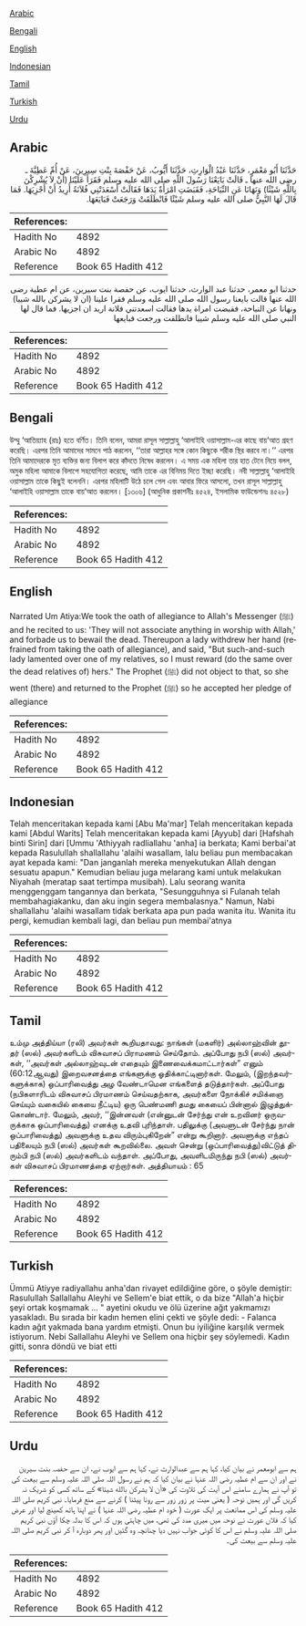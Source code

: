 [Arabic](#arabic)

[Bengali](#bengali)

[English](#english)

[Indonesian](#indonesian)

[Tamil](#tamil)

[Turkish](#turkish)

[Urdu](#urdu)

## Arabic


<div dir="rtl" lang="ar" style={{fontSize:'larger',backgroundColor:'#f8f9fa',padding:20}}>
حَدَّثَنَا أَبُو مَعْمَرٍ، حَدَّثَنَا عَبْدُ الْوَارِثِ، حَدَّثَنَا أَيُّوبُ، عَنْ حَفْصَةَ بِنْتِ سِيرِينَ، عَنْ أُمِّ عَطِيَّةَ ـ رضى الله عنها ـ قَالَتْ بَايَعْنَا رَسُولَ اللَّهِ صلى الله عليه وسلم فَقَرَأَ عَلَيْنَا ‏(‏أَنْ لاَ يُشْرِكْنَ بِاللَّهِ شَيْئًا‏)‏ وَنَهَانَا عَنِ النِّيَاحَةِ، فَقَبَضَتِ امْرَأَةٌ يَدَهَا فَقَالَتْ أَسْعَدَتْنِي فُلاَنَةُ أُرِيدُ أَنْ أَجْزِيَهَا‏.‏ فَمَا قَالَ لَهَا النَّبِيُّ صلى الله عليه وسلم شَيْئًا فَانْطَلَقَتْ وَرَجَعَتْ فَبَايَعَهَا‏.‏
</div>
<div style={{backgroundColor:'#f8f9fa',padding:20, marginBottom: 10}}><table> <thead> <tr> <th>References:</th> <th></th> </tr> </thead> <tbody><tr><td>Hadith No</td><td>4892</td></tr><tr><td>Arabic No</td><td>4892</td></tr><tr><td>Reference</td><td>Book 65 Hadith 412</td></tr></tbody></table></div>


<div dir="rtl" lang="ar" style={{fontSize:'larger',backgroundColor:'#f8f9fa',padding:20}}>
حدثنا ابو معمر، حدثنا عبد الوارث، حدثنا ايوب، عن حفصة بنت سيرين، عن ام عطية رضى الله عنها قالت بايعنا رسول الله صلى الله عليه وسلم فقرا علينا (ان لا يشركن بالله شييا) ونهانا عن النياحة، فقبضت امراة يدها فقالت اسعدتني فلانة اريد ان اجزيها. فما قال لها النبي صلى الله عليه وسلم شييا فانطلقت ورجعت فبايعها
</div>
<div style={{backgroundColor:'#f8f9fa',padding:20, marginBottom: 10}}><table> <thead> <tr> <th>References:</th> <th></th> </tr> </thead> <tbody><tr><td>Hadith No</td><td>4892</td></tr><tr><td>Arabic No</td><td>4892</td></tr><tr><td>Reference</td><td>Book 65 Hadith 412</td></tr></tbody></table></div>

## Bengali


<div dir="ltr" lang="bn" style={{fontSize:'larger',backgroundColor:'#f8f9fa',padding:20}}>
উম্মু ‘আতিয়্যাহ (রাঃ) হতে বর্ণিত। তিনি বলেন, আমরা রাসূল সাল্লাল্লাহু ‘আলাইহি ওয়াসাল্লাম-এর কাছে বায়‘আত গ্রহণ করেছি। এরপর তিনি আমাদের সামনে পাঠ করলেন, ‘‘তারা আল্লাহর সঙ্গে কোন কিছুকে শরীক স্থির করবে না।’’ এরপর তিনি আমাদেরকে মৃত ব্যক্তির জন্য বিলাপ করে কাঁদতে নিষেধ করলেন। এ সময় এক মহিলা তার হাত টেনে নিয়ে বলল, অমুক মহিলা আমাকে বিলাপে সহযোগিতা করেছে, আমি তাকে এর বিনিময় দিতে ইচ্ছা করেছি। নবী সাল্লাল্লাহু ‘আলাইহি ওয়াসাল্লাম তাকে কিছুই বলেননি। এরপর মহিলাটি উঠে চলে গেল এবং আবার ফিরে আসলো, তখন রাসূল সাল্লাল্লাহু ‘আলাইহি ওয়াসাল্লাম তাকে বায়‘আত করলেন। [১৩০৬] (আধুনিক প্রকাশনীঃ ৪৫২৪, ইসলামিক ফাউন্ডেশনঃ ৪৫২৮)
</div>
<div style={{backgroundColor:'#f8f9fa',padding:20, marginBottom: 10}}><table> <thead> <tr> <th>References:</th> <th></th> </tr> </thead> <tbody><tr><td>Hadith No</td><td>4892</td></tr><tr><td>Arabic No</td><td>4892</td></tr><tr><td>Reference</td><td>Book 65 Hadith 412</td></tr></tbody></table></div>

## English


<div dir="ltr" lang="en" style={{fontSize:'larger',backgroundColor:'#f8f9fa',padding:20}}>
Narrated Um Atiya:We took the oath of allegiance to Allah's Messenger (ﷺ) and he recited to us: 'They will not associate anything in worship with Allah,' and forbade us to bewail the dead. Thereupon a lady withdrew her hand (refrained from taking the oath of allegiance), and said, "But such-and-such lady lamented over one of my relatives, so I must reward (do the same over the dead relatives of) hers." The Prophet (ﷺ) did not object to that, so she went (there) and returned to the Prophet (ﷺ) so he accepted her pledge of allegiance
</div>
<div style={{backgroundColor:'#f8f9fa',padding:20, marginBottom: 10}}><table> <thead> <tr> <th>References:</th> <th></th> </tr> </thead> <tbody><tr><td>Hadith No</td><td>4892</td></tr><tr><td>Arabic No</td><td>4892</td></tr><tr><td>Reference</td><td>Book 65 Hadith 412</td></tr></tbody></table></div>

## Indonesian


<div dir="ltr" lang="id" style={{fontSize:'larger',backgroundColor:'#f8f9fa',padding:20}}>
Telah menceritakan kepada kami [Abu Ma'mar] Telah menceritakan kepada kami [Abdul Warits] Telah menceritakan kepada kami [Ayyub] dari [Hafshah binti Sirin] dari [Ummu 'Athiyyah radliallahu 'anha] ia berkata; Kami berbai'at kepada Rasulullah shallallahu 'alaihi wasallam, lalu beliau pun membacakan ayat kepada kami: "Dan janganlah mereka menyekutukan Allah dengan sesuatu apapun." Kemudian beliau juga melarang kami untuk melakukan Niyahah (meratap saat tertimpa musibah). Lalu seorang wanita menggenggam tangannya dan berkata, "Sesungguhnya si Fulanah telah membahagiakanku, dan aku ingin segera membalasnya." Namun, Nabi shallallahu 'alaihi wasallam tidak berkata apa pun pada wanita itu. Wanita itu pergi, kemudian kembali lagi, dan beliau pun membai'atnya
</div>
<div style={{backgroundColor:'#f8f9fa',padding:20, marginBottom: 10}}><table> <thead> <tr> <th>References:</th> <th></th> </tr> </thead> <tbody><tr><td>Hadith No</td><td>4892</td></tr><tr><td>Arabic No</td><td>4892</td></tr><tr><td>Reference</td><td>Book 65 Hadith 412</td></tr></tbody></table></div>

## Tamil


<div dir="ltr" lang="ta" style={{fontSize:'larger',backgroundColor:'#f8f9fa',padding:20}}>
உம்மு அத்திய்யா (ரலி) அவர்கள் கூறியதாவது: நாங்கள் (மகளிர்) அல்லாஹ்வின் தூதர் (ஸல்) அவர்களிடம் விசுவாசப் பிராமணம் செய்தோம். அப்போது நபி (ஸல்) அவர்கள், ‘‘அவர்கள் அல்லாஹ்வுடன் எதையும் இணைவைக்கமாட்டார்கள்” எனும் (60:12ஆவது) இறைவசனத்தை எங்களுக்கு ஓதிக்காட்டினார்கள். மேலும், (இறந்தவர்களுக்காக) ஒப்பாரிவைத்து அழ வேண்டாமென எங்களைத் தடுத்தார்கள். அப்போது (நபிகளாரிடம் விசுவாசப் பிரமாணம் செய்வதற்காக, அவர்களை நோக்கிச் சமிக்ஞை செய்யும் வகையில் கையை நீட்டிய) ஒரு பெண்மணி தமது கையைப் பின்னால் இழுத்துக்கொண்டார். மேலும், அவர், ‘‘இன்னவள் (என்னுடன் சேர்ந்து என் உறவினர் ஒருவருக்காக ஒப்பாரிவைத்து) எனக்கு உதவி புரிந்தாள். பதிலுக்கு (அவளுடன் சேர்ந்து நான் ஒப்பாரிவைத்து) அவளுக்கு உதவ விரும்புகிறேன்” என்று கூறினார். அவளுக்கு எந்தப் பதிலையும் நபி (ஸல்) அவர்கள் கூறவில்லை. அவள் சென்று (ஒப்பாரிவைத்து)விட்டுத் திரும்பி நபி (ஸல்) அவர்களிடம் வந்தாள். அப்போது, அவளிடமிருந்து நபி (ஸல்) அவர்கள் விசுவாசப் பிரமாணத்தை ஏற்றார்கள். அத்தியாயம் : 65
</div>
<div style={{backgroundColor:'#f8f9fa',padding:20, marginBottom: 10}}><table> <thead> <tr> <th>References:</th> <th></th> </tr> </thead> <tbody><tr><td>Hadith No</td><td>4892</td></tr><tr><td>Arabic No</td><td>4892</td></tr><tr><td>Reference</td><td>Book 65 Hadith 412</td></tr></tbody></table></div>

## Turkish


<div dir="ltr" lang="tr" style={{fontSize:'larger',backgroundColor:'#f8f9fa',padding:20}}>
Ümmü Atiyye radiyallahu anha'dan rivayet edildiğine göre, o şöyle demiştir: Rasulullah Sallallahu Aleyhi ve Sellem'e biat ettik, o da bize "Allah'a hiçbir şeyi ortak koşmamak ... " ayetini okudu ve ölü üzerine ağıt yakmamızı yasakladı. Bu sırada bir kadın hemen elini çekti ve şöyle dedi: - Falanca kadın ağıt yakmada bana yardım etmişti. Onun bu iyiliğine karşılık vermek istiyorum. Nebi Sallallahu Aleyhi ve Sellem ona hiçbir şey söylemedi. Kadın gitti, sonra döndü ve biat etti
</div>
<div style={{backgroundColor:'#f8f9fa',padding:20, marginBottom: 10}}><table> <thead> <tr> <th>References:</th> <th></th> </tr> </thead> <tbody><tr><td>Hadith No</td><td>4892</td></tr><tr><td>Arabic No</td><td>4892</td></tr><tr><td>Reference</td><td>Book 65 Hadith 412</td></tr></tbody></table></div>

## Urdu


<div dir="rtl" lang="ur" style={{fontSize:'larger',backgroundColor:'#f8f9fa',padding:20}}>
ہم سے ابومعمر نے بیان کیا، کہا ہم سے عبدالوارث نے، کہا ہم سے ایوب نے، ان سے حفصہ بنت سیرین نے اور ان سے ام عطیہ رضی اللہ عنہا نے بیان کیا کہ ہم نے رسول اللہ صلی اللہ علیہ وسلم سے بیعت کی تو آپ نے ہمارے سامنے اس آیت کی تلاوت کی «أن لا يشركن بالله شيئا‏» کے ساتھ کسی کو شریک نہ کریں گی اور ہمیں نوحہ ( یعنی میت پر زور زور سے رونا پیٹنا ) کرنے سے منع فرمایا۔ نبی کریم صلی اللہ علیہ وسلم کی اس ممانعت پر ایک عورت ( خود ام عطیہ رضی اللہ عنہا ) نے اپنا ہاتھ کھینچ لیا اور عرض کیا کہ فلاں عورت نے نوحہ میں میری مدد کی تھی، میں چاہتی ہوں کہ اس کا بدلہ چکا آؤں نبی کریم صلی اللہ علیہ وسلم نے اس کا کوئی جواب نہیں دیا چنانچہ وہ گئیں اور پھر دوبارہ آ کر نبی کریم صلی اللہ علیہ وسلم سے بیعت کی۔
</div>
<div style={{backgroundColor:'#f8f9fa',padding:20, marginBottom: 10}}><table> <thead> <tr> <th>References:</th> <th></th> </tr> </thead> <tbody><tr><td>Hadith No</td><td>4892</td></tr><tr><td>Arabic No</td><td>4892</td></tr><tr><td>Reference</td><td>Book 65 Hadith 412</td></tr></tbody></table></div>
